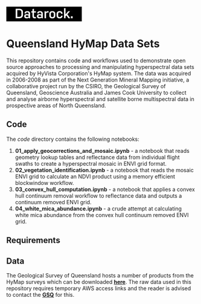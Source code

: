 ![Datarock](assets/datarock_logo_2_rect.jpeg)

# Queensland HyMap Data Sets

This repository contains code and workflows used to demonstrate open source approaches to processing and manipulating hyperspectral data sets acquired by HyVista Corporation's HyMap system. The data was acquired in 2006-2008 as part of the Next Generation Mineral Mapping initiative, a collaborative project run by the CSIRO, the Geological Survey of Queensland, Geoscience Australia and James Cook University to collect and analyse airborne hyperspectral and satellite borne multispectral data in prospective areas of North Queensland.

## Code

The *code* directory contains the following notebooks:

 1. **01_apply_geocorrections_and_mosaic.ipynb** - a notebook that reads geometry lookup tables and reflectance data from individual flight swaths to create a hyperspectral mosaic in ENVI grid format.
 2. **02_vegetation_identification.ipynb** - a notebook that reads the mosaic ENVI grid to calculate an NDVI product using a memory efficient blockwindow workflow.
 3. **03_convex_hull_computation.ipynb** - a notebook that applies a convex hull continuum removal workflow to reflectance data and outputs a continuum removed ENVI grid.
 4. **04_white_mica_abundance.ipynb** - a crude attempt at calculating white mica abundance from the convex hull continuum removed ENVI grid.


## Requirements



## Data

The Geological Survey of Queensland hosts a number of products from the HyMap surveys which can be downloaded [**here**](https://geoscience.data.qld.gov.au/data/dataset/?type=spectral). The raw data used in this repository requires temporary AWS access links and the reader is advised to contact the [**GSQ**](https://www.resources.qld.gov.au/?contact=gsq) for this. 

